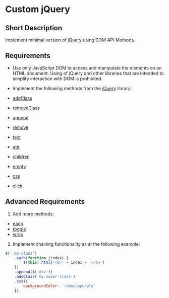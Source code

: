 
# Custom jQuery
## Short Description

Implement minimal version of jQuery using DOM API Methods.

## Requirements

-   Use only JavaScript DOM to access and manipulate the elements on an HTML document. Using of jQuery and other libraries that are intended to simplify interaction with DOM is prohibited.
-   Implement the following methods from the [jQuery](https://jquery.com/) library:
    
-   [addClass](http://api.jquery.com/addClass/)    
-   [removeClass](http://api.jquery.com/removeClass/)    
-   [append](http://api.jquery.com/append/)    
-   [remove](http://api.jquery.com/remove/)    
-   [text](http://api.jquery.com/text/)    
-   [attr](http://api.jquery.com/attr/)    
-   [children](http://api.jquery.com/children/)    
-   [empty](http://api.jquery.com/empty/)    
-   [css](http://api.jquery.com/css/)    
-   [click](http://api.jquery.com/click/)
    

## Advanced Requirements

1.  Add more methods:

-   [each](http://api.jquery.com/each/)
-   [toggle](http://api.jquery.com/toggle/)
-   [wrap](http://api.jquery.com/wrap/)

2.  Implement chaining functionality as at the following example:

```javascript
$('.my-class')
    .each(function (index) {
        $(this).html('<b>' + index + '</b>')
    })
    .append($('div'))
    .addClass('my-super-class')
    .css({
        backgroundColor: 'rebeccapurple'
    });
```